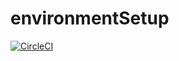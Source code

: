 # environmentSetup
[![CircleCI](https://circleci.com/gh/ankurshishodia12/environmentSetup.svg?style=svg)](https://circleci.com/gh/ankurshishodia12/environmentSetup)
